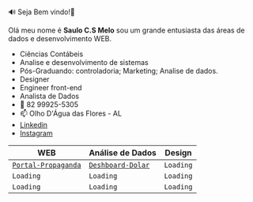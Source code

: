 🔊 Seja Bem vindo!👋

Olá meu nome é **Saulo C.S Melo**  sou um grande entusiasta das áreas de dados e desenvolvimento WEB.
- Ciências Contábeis
- Analise e desenvolvimento de sistemas
- Pós-Graduando: controladoria; Marketing; Analise de dados.
- Designer
- Engineer front-end
- Analista de Dados
- 💬 82 99925-5305
- 📫 Olho D'Água das Flores - AL
- [Linkedin](http://https://www.linkedin.com/in/saulo-carvalho-dos-santos-melo-826077194/)
- [Instagram](https://www.instagram.com/sauloc.smelo/)




|WEB             |Análise de Dados               |Design                      |
|----------------|-------------------------------|-----------------------------|
|[`Portal-Propaganda`](https://github.com/saulor2d2/Projeto-portal-propaganda)|[`Deshboard-Dolar`](https://github.com/saulor2d2/Projeto-Deshboard-Dolar) |`Loading`            |
|`Loading`     |`Loading`            |`Loading`           |
|`Loading`        |`Loading`|`Loading`|





